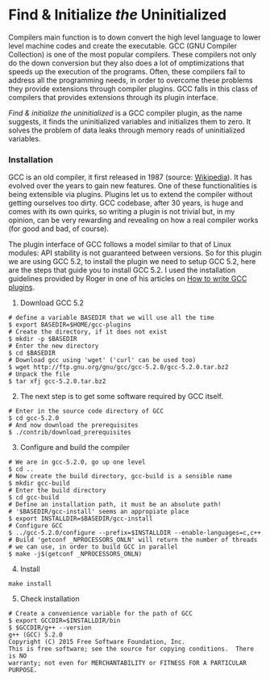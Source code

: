# Find & Initialize *the* Uninitialized

Compilers main function is to down convert the high level language to lower level machine codes and create the executable. GCC (GNU Compiler Collection) is one of the most popular compilers. These compilers not only do the down conversion but they also does a lot of omptimizations that speeds up the execution of the programs. Often, these compilers fail to address all the programming needs, in order to overcome these problems they provide extensions through compiler plugins. GCC falls in this class of compilers that provides extensions through its plugin interface.

*Find & initialize the uninitialized* is a GCC compiler plugin, as the name suggests, it finds the uninitialized variables and initializes them to zero. It solves the problem of data leaks through memory reads of uninitialized variables. 

### Installation

GCC is an old compiler, it first released in 1987 (source: [Wikipedia](https://en.wikipedia.org/wiki/GNU_Compiler_Collection)). It has evolved over the years to gain new features. One of these functionalities is being extensible via plugins. Plugins let us to extend the compiler without getting ourselves too dirty. GCC codebase, after 30 years, is huge and comes with its own quirks, so writing a plugin is not trivial but, in my opinion, can be very rewarding and revealing on how a real compiler works (for good and bad, of course). 

The plugin interface of GCC follows a model similar to that of Linux modules: API stability is not guaranteed between versions. So for this plugin we are using GCC 5.2, to install the plugin we need to setup GCC 5.2, here are the steps that guide you to install GCC 5.2. I used the installation guidelines provided by Roger in one of his articles on [How to write GCC plugins](http://thinkingeek.com/2015/08/16/a-simple-plugin-for-gcc-part-1/). 

1. Download GCC 5.2

```shell
# define a variable BASEDIR that we will use all the time
$ export BASEDIR=$HOME/gcc-plugins
# Create the directory, if it does not exist
$ mkdir -p $BASEDIR
# Enter the new directory
$ cd $BASEDIR
# Download gcc using 'wget' ('curl' can be used too)
$ wget http://ftp.gnu.org/gnu/gcc/gcc-5.2.0/gcc-5.2.0.tar.bz2
# Unpack the file
$ tar xfj gcc-5.2.0.tar.bz2
```

2. The next step is to get some software required by GCC itself. 

```shell
# Enter in the source code directory of GCC
$ cd gcc-5.2.0
# And now download the prerequisites
$ ./contrib/download_prerequisites
```

3. Configure and build the compiler

```shell
# We are in gcc-5.2.0, go up one level
$ cd ..
# Now create the build directory, gcc-build is a sensible name
$ mkdir gcc-build
# Enter the build directory
$ cd gcc-build
# Define an installation path, it must be an absolute path!
# '$BASEDIR/gcc-install' seems an appropiate place
$ export INSTALLDIR=$BASEDIR/gcc-install
# Configure GCC
$ ../gcc-5.2.0/configure --prefix=$INSTALLDIR --enable-languages=c,c++
# Build 'getconf _NPROCESSORS_ONLN' will return the number of threads
# we can use, in order to build GCC in parallel
$ make -j$(getconf _NPROCESSORS_ONLN)
```

4. Install

```shell
make install
```

5. Check installation

```shell
# Create a convenience variable for the path of GCC
$ export GCCDIR=$INSTALLDIR/bin
$ $GCCDIR/g++ --version
g++ (GCC) 5.2.0
Copyright (C) 2015 Free Software Foundation, Inc.
This is free software; see the source for copying conditions.  There is NO
warranty; not even for MERCHANTABILITY or FITNESS FOR A PARTICULAR PURPOSE.
```
